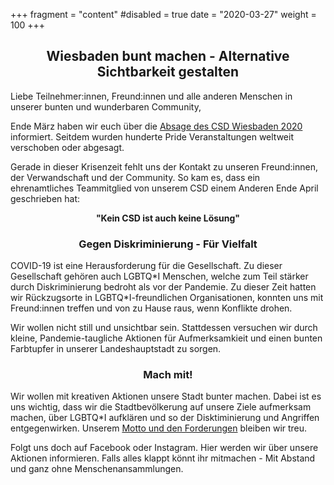 +++
fragment = "content"
#disabled = true
date = "2020-03-27"
weight = 100
+++
## <center>Wiesbaden bunt machen - Alternative Sichtbarkeit gestalten</center>
Liebe Teilnehmer:innen, Freund:innen und alle anderen Menschen in unserer bunten und wunderbaren Community,

Ende März haben wir euch über die [Absage des CSD Wiesbaden 2020](/absage2020) informiert.
Seitdem wurden hunderte Pride Veranstaltungen weltweit verschoben oder abgesagt.

Gerade in dieser Krisenzeit fehlt uns der Kontakt zu unseren Freund:innen, der Verwandschaft und der Community.
So kam es, dass ein ehrenamtliches Teammitglied von unserem CSD einem Anderen Ende April geschrieben hat:<p>

<center><b>"Kein CSD ist auch keine Lösung"</b></center><p>

### <center>Gegen Diskriminierung - Für Vielfalt</center>

COVID-19 ist eine Herausforderung für die Gesellschaft. Zu dieser Gesellschaft gehören auch LGBTQ\*I Menschen, welche zum Teil stärker durch Diskriminierung bedroht als vor der Pandemie. Zu dieser Zeit hatten wir Rückzugsorte in LGBTQ\*I-freundlichen Organisationen, konnten uns mit Freund:innen treffen und von zu Hause raus, wenn Konflikte drohen.<p>

Wir wollen nicht still und unsichtbar sein. Stattdessen versuchen wir durch kleine, Pandemie-taugliche Aktionen für Aufmerksamkieit und einen bunten Farbtupfer in unserer Landeshauptstadt zu sorgen.<p>

### <center>Mach mit!</center>

Wir wollen mit kreativen Aktionen unsere Stadt bunter machen. Dabei ist es uns wichtig, dass wir die Stadtbevölkerung auf unsere Ziele aufmerksam machen, über LGBTQ\*I aufklären und so der Disktiminierung und Angriffen entgegenwirken. Unserem [Motto und den Forderungen](/motto) bleiben wir treu.<p>

Folgt uns doch auf Facebook oder Instagram. Hier werden wir über unsere Aktionen informieren. Falls alles klappt könnt ihr mitmachen - Mit Abstand und ganz ohne Menschenansammlungen.